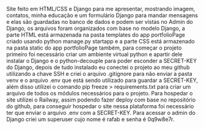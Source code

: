 Site feito em HTML/CSS e Django para me apresentar, mostrando imagem, contatos, minha educação e um formulário Django para mandar mensagens e elas são guardadas no banco de dados e podem ser vistas no Admin do Django, os arquivos foram organizados com base no modelo Django, a parte HTML está armazenada na pasta templates do app portfolioPage criado usando python manage.py startapp e a parte CSS está armazenado na pasta static do app portfolioPage também, para começar o projeto primeiro foi necessário criar um ambiente virtual python e apartir dele instalar o Django e o python-decouple para poder esconder a SECRET-KEY do Django, depois de tudo instalado eu conectei o projeto ao meu github utilizando a chave SSH e criei o arquivo .gitignore para não enviar a pasta venv e o arquivo .env que está sendo utilizado para guardar a SECRET-KEY, além disso utilizei o comando pip freeze > requirements.txt para criar um arquivo de todos os módulos necessários para o projeto. Para hospedar o site utilizei o Railway, assim podendo fazer deploy com base no repositório do github, para conseguir hospedar o site nessa plataforma foi necessário ter que enviar o arquivo .env com a SECRET-KEY. Para acessar o admin do Django criei um superuser cujo nome é rafab e senha é 0q9w8e7r.
